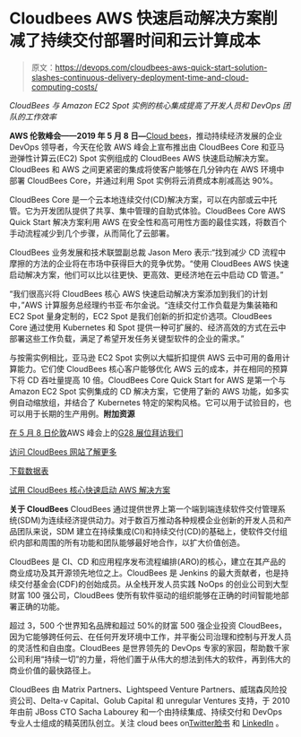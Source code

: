 # Cloudbees AWS 快速启动解决方案削减了持续交付部署时间和云计算成本

> 原文：<https://devops.com/cloudbees-aws-quick-start-solution-slashes-continuous-delivery-deployment-time-and-cloud-computing-costs/>

*CloudBees 与 Amazon EC2 Spot 实例的核心集成提高了开发人员和 DevOps 团队的工作效率*

**AWS 伦敦峰会——2019 年 5 月 8 日—**[Cloud bees](https://www.cloudbees.com/)，推动持续经济发展的企业 DevOps 领导者，今天在伦敦 AWS 峰会上宣布推出由 CloudBees Core 和亚马逊弹性计算云(EC2) Spot 实例组成的 CloudBees AWS 快速启动解决方案。CloudBees 和 AWS 之间更紧密的集成将使客户能够在几分钟内在 AWS 环境中部署 CloudBees Core，并通过利用 Spot 实例将云消费成本削减高达 90%。

CloudBees Core 是一个云本地连续交付(CD)解决方案，可以在内部或云中托管。它为开发团队提供了共享、集中管理的自助式体验。CloudBees Core AWS Quick Start 解决方案利用 AWS 在安全性和高可用性方面的最佳实践，将数百个手动流程减少到几个步骤，从而简化了云部署。

CloudBees 业务发展和技术联盟副总裁 Jason Mero 表示:“找到减少 CD 流程中摩擦的方法的企业将在市场中获得巨大的竞争优势。“使用 CloudBees AWS 快速启动解决方案，他们可以比以往更快、更高效、更经济地在云中启动 CD 管道。”

“我们很高兴将 CloudBees 核心 AWS 快速启动解决方案添加到我们的计划中，”AWS 计算服务总经理约书亚·布尔金说。“连续交付工作负载是为集装箱和 EC2 Spot 量身定制的，EC2 Spot 是我们创新的折扣定价选项。CloudBees Core 通过使用 Kubernetes 和 Spot 提供一种可扩展的、经济高效的方式在云中部署这些工作负载，满足了希望开发任务关键型软件的企业的需求。”

与按需实例相比，亚马逊 EC2 Spot 实例以大幅折扣提供 AWS 云中可用的备用计算能力。它们使 CloudBees 核心客户能够优化 AWS 云的成本，并在相同的预算下将 CD 吞吐量提高 10 倍。CloudBees Core Quick Start for AWS 是第一个与 Amazon EC2 Spot 实例集成的 CD 解决方案，它使用了新的 AWS 功能，如多实例自动缩放组，并结合了 Kubernetes 特定的架构风格。它可以用于试验目的，也可以用于长期的生产用例。**附加资源**

[在 5 月 8 日伦敦](https://aws.amazon.com/events/summits/london/)AWS 峰会上的[G28 展位拜访我们](https://aws.amazon.com/events/summits/london/)

[访问 CloudBees 网站了解更多](https://www.cloudbees.com/partners/platform/aws)

[下载数据表](https://pages.cloudbees.com/l/272242/2018-09-17/c1tjj/272242/61725/cloudbees_core_for_aws.pdf)

[试用 CloudBees 核心快速启动 AWS 解决方案](https://aws.amazon.com/quickstart/architecture/cloudbees-core/)

**关于 CloudBees** CloudBees 通过提供世界上第一个端到端连续软件交付管理系统(SDM)为连续经济提供动力。对于数百万推动各种规模企业创新的开发人员和产品团队来说，SDM 建立在持续集成(CI)和持续交付(CD)的基础上，使软件交付组织内部和周围的所有功能和团队能够最好地合作，以扩大价值创造。

CloudBees 是 CI、CD 和应用程序发布流程编排(ARO)的核心，建立在其产品的商业成功及其开源领先地位之上。CloudBees 是 Jenkins 的最大贡献者，也是持续交付基金会(CDF)的创始成员。从全栈开发人员实践 NoOps 的创业公司到大型财富 100 强公司，CloudBees 使所有软件驱动的组织能够在正确的时间智能地部署正确的功能。

超过 3，500 个世界知名品牌和超过 50%的财富 500 强企业投资 CloudBees，因为它能够跨任何云、在任何开发环境中工作，并平衡公司治理和控制与开发人员的灵活性和自由度。CloudBees 是世界领先的 DevOps 专家的家园，帮助数千家公司利用“持续一切”的力量，将他们置于从伟大的想法到伟大的软件，再到伟大的商业价值的最快路径上。

CloudBees 由 Matrix Partners、Lightspeed Venture Partners、威瑞森风险投资公司、Delta-v Capital、Golub Capital 和 unregular Ventures 支持，于 2010 年由前 JBoss CTO Sacha Labourey 和一个由持续集成、持续交付和 DevOps 专业人士组成的精英团队创立。关注 cloud bees on[Twitter](https://cts.businesswire.com/ct/CT?id=smartlink&url=https%3A%2F%2Ftwitter.com%2FCloudBees&esheet=51911854&newsitemid=20181211005061&lan=en-US&anchor=Twitter&index=7&md5=cbb3ff10b2efbe78aa6dc1cb8917c822)[脸书](https://cts.businesswire.com/ct/CT?id=smartlink&url=https%3A%2F%2Fwww.facebook.com%2FCloudBees&esheet=51911854&newsitemid=20181211005061&lan=en-US&anchor=Facebook&index=8&md5=dc4c3d999fa66ccfa43dab58dd19fce2) 和 [LinkedIn](https://cts.businesswire.com/ct/CT?id=smartlink&url=https%3A%2F%2Fwww.linkedin.com%2Fcompany%2Fcloudbees&esheet=51911854&newsitemid=20181211005061&lan=en-US&anchor=LinkedIn&index=9&md5=c6fdd30c619f62cfd747e8a2d20db634) 。